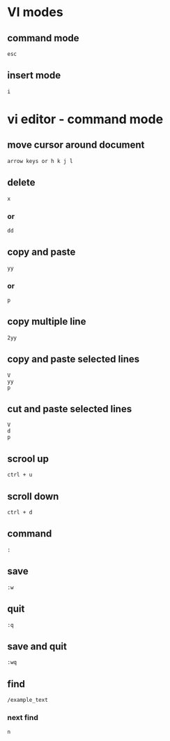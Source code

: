 # VI modes
## command mode
`esc`
## insert mode
`i`
# vi editor - command mode
## move cursor around document
`arrow keys or h k j l`
## delete
`x`  
### or
`dd`
## copy and paste
`yy`
### or 
`p`
## copy multiple line
`2yy`
## copy and paste selected lines
`V`  
`yy`  
`p`
## cut and paste selected lines
`V`  
`d`  
`p`
## scrool up
`ctrl + u`
## scroll down
`ctrl + d`
## command
`:`
## save
`:w`
## quit
`:q`
## save and quit
`:wq`
## find
`/example_text`  
### next find
`n`



  